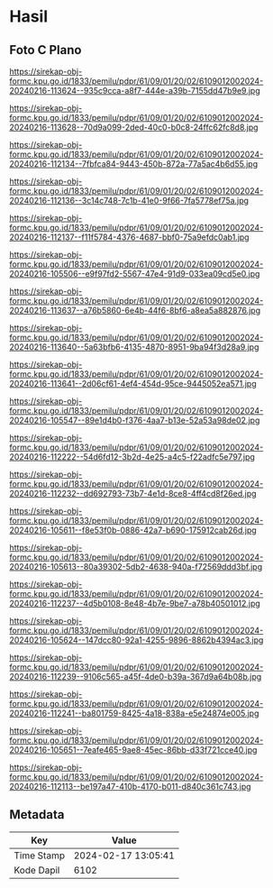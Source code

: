 # Hasil

## Foto C Plano

https://sirekap-obj-formc.kpu.go.id/1833/pemilu/pdpr/61/09/01/20/02/6109012002024-20240216-113624--935c9cca-a8f7-444e-a39b-7155dd47b9e9.jpg

https://sirekap-obj-formc.kpu.go.id/1833/pemilu/pdpr/61/09/01/20/02/6109012002024-20240216-113628--70d9a099-2ded-40c0-b0c8-24ffc62fc8d8.jpg

https://sirekap-obj-formc.kpu.go.id/1833/pemilu/pdpr/61/09/01/20/02/6109012002024-20240216-112134--7fbfca84-9443-450b-872a-77a5ac4b6d55.jpg

https://sirekap-obj-formc.kpu.go.id/1833/pemilu/pdpr/61/09/01/20/02/6109012002024-20240216-112136--3c14c748-7c1b-41e0-9f66-7fa5778ef75a.jpg

https://sirekap-obj-formc.kpu.go.id/1833/pemilu/pdpr/61/09/01/20/02/6109012002024-20240216-112137--f11f5784-4376-4687-bbf0-75a9efdc0ab1.jpg

https://sirekap-obj-formc.kpu.go.id/1833/pemilu/pdpr/61/09/01/20/02/6109012002024-20240216-105506--e9f97fd2-5567-47e4-91d9-033ea09cd5e0.jpg

https://sirekap-obj-formc.kpu.go.id/1833/pemilu/pdpr/61/09/01/20/02/6109012002024-20240216-113637--a76b5860-6e4b-44f6-8bf6-a8ea5a882876.jpg

https://sirekap-obj-formc.kpu.go.id/1833/pemilu/pdpr/61/09/01/20/02/6109012002024-20240216-113640--5a63bfb6-4135-4870-8951-9ba94f3d28a9.jpg

https://sirekap-obj-formc.kpu.go.id/1833/pemilu/pdpr/61/09/01/20/02/6109012002024-20240216-113641--2d06cf61-4ef4-454d-95ce-9445052ea571.jpg

https://sirekap-obj-formc.kpu.go.id/1833/pemilu/pdpr/61/09/01/20/02/6109012002024-20240216-105547--89e1d4b0-f376-4aa7-b13e-52a53a98de02.jpg

https://sirekap-obj-formc.kpu.go.id/1833/pemilu/pdpr/61/09/01/20/02/6109012002024-20240216-112222--54d6fd12-3b2d-4e25-a4c5-f22adfc5e797.jpg

https://sirekap-obj-formc.kpu.go.id/1833/pemilu/pdpr/61/09/01/20/02/6109012002024-20240216-112232--dd692793-73b7-4e1d-8ce8-4ff4cd8f26ed.jpg

https://sirekap-obj-formc.kpu.go.id/1833/pemilu/pdpr/61/09/01/20/02/6109012002024-20240216-105611--f8e53f0b-0886-42a7-b690-175912cab26d.jpg

https://sirekap-obj-formc.kpu.go.id/1833/pemilu/pdpr/61/09/01/20/02/6109012002024-20240216-105613--80a39302-5db2-4638-940a-f72569ddd3bf.jpg

https://sirekap-obj-formc.kpu.go.id/1833/pemilu/pdpr/61/09/01/20/02/6109012002024-20240216-112237--4d5b0108-8e48-4b7e-9be7-a78b40501012.jpg

https://sirekap-obj-formc.kpu.go.id/1833/pemilu/pdpr/61/09/01/20/02/6109012002024-20240216-105624--147dcc80-92a1-4255-9896-8862b4394ac3.jpg

https://sirekap-obj-formc.kpu.go.id/1833/pemilu/pdpr/61/09/01/20/02/6109012002024-20240216-112239--9106c565-a45f-4de0-b39a-367d9a64b08b.jpg

https://sirekap-obj-formc.kpu.go.id/1833/pemilu/pdpr/61/09/01/20/02/6109012002024-20240216-112241--ba801759-8425-4a18-838a-e5e24874e005.jpg

https://sirekap-obj-formc.kpu.go.id/1833/pemilu/pdpr/61/09/01/20/02/6109012002024-20240216-105651--7eafe465-9ae8-45ec-86bb-d33f721cce40.jpg

https://sirekap-obj-formc.kpu.go.id/1833/pemilu/pdpr/61/09/01/20/02/6109012002024-20240216-112113--be197a47-410b-4170-b011-d840c361c743.jpg


## Metadata

| Key        | Value               |
| ---------- | ------------------- |
| Time Stamp | 2024-02-17 13:05:41 |
| Kode Dapil | 6102                |



